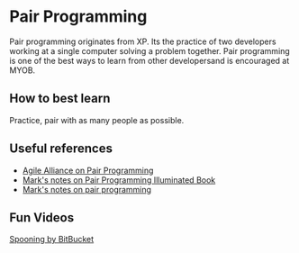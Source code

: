 # Pair Programming

Pair programming originates from XP. Its the practice of two developers working at a single computer solving a problem together. Pair programming is one of the best ways to learn from other developersand is encouraged at MYOB.

## How to best learn

Practice, pair with as many people as possible. 

## Useful references

* [Agile Alliance on Pair Programming](https://www.agilealliance.org/glossary/pairing/#q=~(filters~(postType~(~'page~'post~'aa_book~'aa_event_session~'aa_experience_report~'aa_glossary~'aa_research_paper~'aa_video)~tags~(~'pair*20programming))~searchTerm~'~sort~false~sortDirection~'asc~page~1))
* [Mark's notes on Pair Programming Illuminated Book](http://blog.markpearl.co.za/Pair-Programming-Illuminated-by-Williams-and-Kessler)  
* [Mark's notes on pair programming](http://blog.markpearl.co.za/Pair-Programming-Notes)  

## Fun Videos

[Spooning by BitBucket](https://www.youtube.com/watch?v=dYBjVTMUQY0)  
